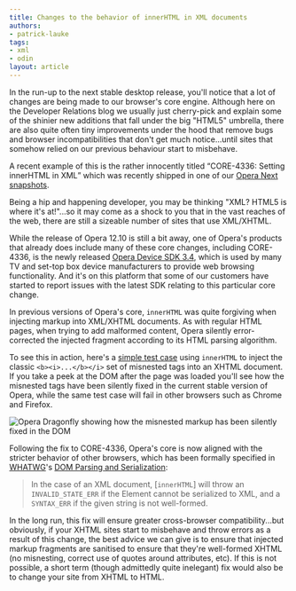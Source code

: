 ```yaml
---
title: Changes to the behavior of innerHTML in XML documents
authors:
- patrick-lauke
tags:
- xml
- odin
layout: article
---
```

<p>In the run-up to the next stable desktop release, you&#39;ll notice that a lot of changes are being made to our browser&#39;s core engine. Although here on the Developer Relations blog we usually just cherry-pick and explain some of the shinier new additions that fall under the big &quot;HTML5&quot; umbrella, there are also quite often tiny improvements under the hood that remove bugs and browser incompatibilities that don&#39;t get much notice...until sites that somehow relied on our previous behaviour start to misbehave.</p>

<p>A recent example of this is the rather innocently titled <q>CORE-4336: Setting innerHTML in XML</q> which was recently shipped in one of our <a href="http://my.opera.com/desktopteam/blog/2012/08/03/summer-core-update">Opera Next snapshots</a>.</p>

<p>Being a hip and happening developer, you may be thinking &quot;XML? HTML5 is where it&#39;s at!&quot;...so it may come as a shock to you that in the vast reaches of the web, there are still a sizeable number of sites that use XML/XHTML.</p>

<p>While the release of Opera 12.10 is still a bit away, one of Opera&#39;s products that already does include many of these core changes, including CORE-4336, is the newly released <a href="http://www.opera.com/business/tv/">Opera Device SDK 3.4</a>, which is used by many TV and set-top box device manufacturers to provide web browsing functionality. And it&#39;s on this platform that some of our customers have started to report issues with the latest SDK relating to this particular core change.</p>

<p>In previous versions of Opera&#39;s core, <code>innerHTML</code> was quite forgiving when injecting markup into XML/XHTML documents. As with regular HTML pages, when trying to add malformed content, Opera silently error-corrected the injected fragment according to its HTML parsing algorithm.</p>

<p>To see this in action, here&#39;s a <a href="http://dev.opera.com/static/blog/2012/innerhtml-in-xml-documents/innerhtml-in-xml.xml" title="Test case for injecting malformed content via innerHTML in an XHTML document">simple test case</a> using <code>innerHTML</code> to inject the classic <code>&lt;b&gt;&lt;i&gt;...&lt;/b&gt;&lt;/i&gt;</code> set of misnested tags into an XHTML document. If you take a peek at the DOM after the page was loaded you&#39;ll see how the misnested tags have been silently fixed in the current stable version of Opera, while the same test case will fail in other browsers such as Chrome and Firefox.</p>

<img src="http://dev.opera.com/static/blog/2012/innerhtml-in-xml-documents/innerHTML-xhtml-result.png" alt="Opera Dragonfly showing how the misnested markup has been silently fixed in the DOM" />

<p>Following the fix to CORE-4336, Opera&#39;s core is now aligned with the stricter behavior of other browsers, which has been formally specified in <a href="http://www.whatwg.org">WHATWG</a>&#39;s <a href="http://html5.org/specs/dom-parsing.html#innerhtml">DOM Parsing and Serialization</a>:</p>

<blockquote>In the case of an XML document, [<code>innerHTML</code>] will throw an <code>INVALID_STATE_ERR</code> if the Element cannot be serialized to XML, and a <code>SYNTAX_ERR</code> if the given string is not well-formed.</blockquote>

<p>In the long run, this fix will ensure greater cross-browser compatibility...but obviously, if your XHTML sites start to misbehave and throw errors as a result of this change, the best advice we can give is to ensure that injected markup fragments are sanitised to ensure that they&#39;re well-formed XHTML (no misnesting, correct use of quotes around attributes, etc). If this is not possible, a short term (though admittedly quite inelegant) fix would also be to change your site from XHTML to HTML.</p>
